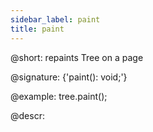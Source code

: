 ```yaml
---
sidebar_label: paint
title: paint
---          
```


@short: repaints Tree on a page

@signature: {'paint(): void;'}

@example:
tree.paint();



@descr:








